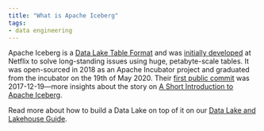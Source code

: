 ```yaml
---
title: "What is Apache Iceberg"
tags:
- data engineering
---
```

Apache Iceberg is a [Data Lake Table Format](term/data%20lake%20table%20format.md) and was [initially developed](https://github.com/Netflix/iceberg) at Netflix to solve long-standing issues using huge, petabyte-scale tables. It was open-sourced in 2018 as an Apache Incubator project and graduated from the incubator on the 19th of May 2020. Their [first public commit](https://github.com/apache/iceberg/commit/a5eb3f6ba171ecfc517a4f09ae9654e7d8ae0291) was 2017-12-19—more insights about the story on [A Short Introduction to Apache Iceberg](https://medium.com/expedia-group-tech/a-short-introduction-to-apache-iceberg-d34f628b6799).

Read more about how to build a Data Lake on top of it on our [Data Lake and Lakehouse Guide](https://airbyte.com/blog/data-lake-lakehouse-guide-powered-by-table-formats-delta-lake-iceberg-hudi).